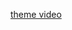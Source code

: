 <a href="https://drive.google.com/file/d/1-dKNuCnjenGKoAUnjxfyPxPremsfN7dq/view?usp=sharing">theme video</a>

